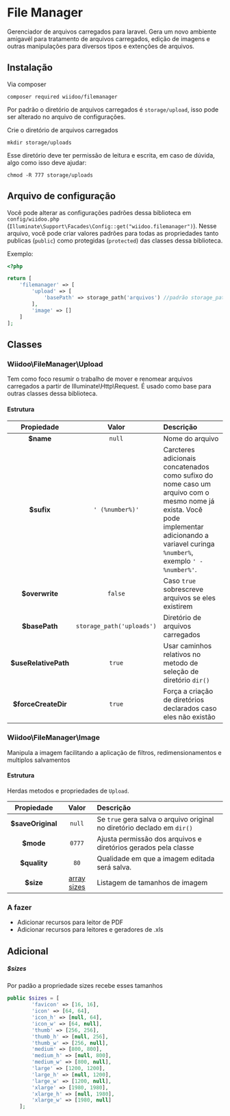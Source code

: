 # File Manager

Gerenciador de arquivos carregados para laravel. Gera um novo ambiente amigavél para tratamento de arquivos carregados, edição de imagens e outras manipulações para diversos tipos e extenções de arquivos.

## Instalação

Via composer
```shell
composer required wiidoo/filemanager
```

Por padrão o diretório de arquivos carregados é `storage/upload`, isso pode ser alterado no arquivo de configurações.

Crie o diretório de arquivos carregados
```shell
mkdir storage/uploads
```
Esse diretório deve ter permissão de leitura e escrita, em caso de dúvida, algo como isso deve ajudar:
```shell
chmod -R 777 storage/uploads
```

## Arquivo de configuração
Você pode alterar as configurações padrões dessa biblioteca em `config/wiidoo.php` (`Illuminate\Support\Facades\Config::get("wiidoo.filemanager")`). Nesse arquivo, você pode criar valores padrões para todas as propriedades tanto publicas (`public`) como protegidas (`protected`) das classes dessa biblioteca.

Exemplo:
```php
<?php

return [
    'filemanager' => [
        'upload' => [
            'basePath' => storage_path('arquivos') //padrão storage_path('uploads')
        ],
        'image' => []
    ]
];
```

## Classes
### Wiidoo\FileManager\Upload
Tem como foco resumir o trabalho de mover e renomear arquivos carregados a partir de Illuminate\Http\Request. É usado como base para outras classes dessa biblioteca.

#### Estrutura
|Propiedade | Valor | Descrição|
|:-:|:-:|:-|
|**$name**|`null`|Nome do arquivo|
|**$sufix**|`' (%number%)'`| Carcteres adicionais concatenados como sufixo do nome caso um arquivo com o mesmo nome já exista. Você pode implementar adicionando a variavel curinga `%number%`, exemplo `' - %number%'`.|
|**$overwrite**|`false`|Caso `true` sobrescreve arquivos se eles existirem|
|**$basePath**|`storage_path('uploads')`|Diretório de arquivos carregados|
|**$useRelativePath**|`true`|Usar caminhos relativos no metodo de seleção de diretório `dir()`|
|**$forceCreateDir**|`true`|Força a criação de diretórios declarados caso eles não existão|

### Wiidoo\FileManager\Image
Manipula a imagem facilitando a aplicação de filtros, redimensionamentos e multiplos salvamentos

#### Estrutura

Herdas metodos e propriedades de `Upload`.

|Propiedade | Valor | Descrição|
|:-:|:-:|:-|
|**$saveOriginal**|`null`| Se `true` gera salva o arquivo original no diretório declado em `dir()`|
|**$mode**|`0777`| Ajusta permissão dos arquivos e diretórios gerados pela classe|
|**$quality**|`80`|Qualidade em que a imagem editada será salva.|
|**$size**|[array sizes](#adsizes)|Listagem de tamanhos de imagem|


 

### A fazer
 - Adicionar recursos para leitor de PDF
 - Adicionar recursos para leitores e geradores de .xls

## Adicional
[](#adsizes)
##### $sizes
Por padão a propriedade sizes recebe esses tamanhos
```php 
public $sizes = [
        'favicon' => [16, 16],
        'icon' => [64, 64],
        'icon_h' => [null, 64],
        'icon_w' => [64, null],
        'thumb' => [256, 256],
        'thumb_h' => [null, 256],
        'thumb_w' => [256, null],
        'medium' => [800, 800],
        'medium_h' => [null, 800],
        'medium_w' => [800, null],
        'large' => [1200, 1200],
        'large_h' => [null, 1200],
        'large_w' => [1200, null],
        'xlarge' => [1980, 1980],
        'xlarge_h' => [null, 1980],
        'xlarge_w' => [1980, null]
    ];
```